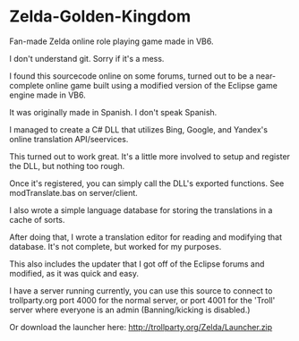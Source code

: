 # Zelda-Golden-Kingdom
Fan-made Zelda online role playing game made in VB6.

I don't understand git. Sorry if it's a mess.

I found this sourcecode online on some forums, turned out to be a near-complete
online game built using a modified version of the Eclipse game engine made in VB6.

It was originally made in Spanish. I don't speak Spanish.

I managed to create a C# DLL that utilizes Bing, Google, and Yandex's online translation API/seervices.

This turned out to work great. It's a little more involved to setup and register the DLL, but nothing too rough.

Once it's registered, you can simply call the DLL's exported functions. See modTranslate.bas on server/client.

I also wrote a simple language database for storing the translations in a cache of sorts.

After doing that, I wrote a translation editor for reading and modifying that database.
It's not complete, but worked for my purposes.

This also includes the updater that I got off of the Eclipse forums and modified, as it was quick and easy.

I have a server running currently, you can use this source to connect to trollparty.org port 4000 for the normal server, or port 4001 for the 'Troll' server where everyone is an admin (Banning/kicking is disabled.)

Or download the launcher here: http://trollparty.org/Zelda/Launcher.zip
